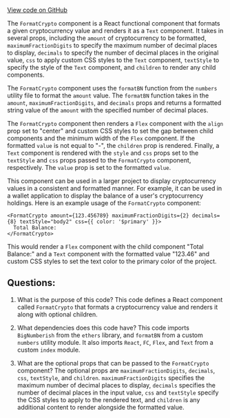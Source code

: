 [View code on GitHub](zoo-labs/zoo/blob/master/app/components/primitives/FormatCrypto.tsx)

The `FormatCrypto` component is a React functional component that formats a given cryptocurrency value and renders it as a `Text` component. It takes in several props, including the `amount` of cryptocurrency to be formatted, `maximumFractionDigits` to specify the maximum number of decimal places to display, `decimals` to specify the number of decimal places in the original value, `css` to apply custom CSS styles to the `Text` component, `textStyle` to specify the style of the `Text` component, and `children` to render any child components.

The `FormatCrypto` component uses the `formatBN` function from the `numbers` utility file to format the `amount` value. The `formatBN` function takes in the `amount`, `maximumFractionDigits`, and `decimals` props and returns a formatted string value of the `amount` with the specified number of decimal places.

The `FormatCrypto` component then renders a `Flex` component with the `align` prop set to "center" and custom CSS styles to set the gap between child components and the minimum width of the `Flex` component. If the formatted `value` is not equal to "-", the `children` prop is rendered. Finally, a `Text` component is rendered with the `style` and `css` props set to the `textStyle` and `css` props passed to the `FormatCrypto` component, respectively. The `value` prop is set to the formatted `value`.

This component can be used in a larger project to display cryptocurrency values in a consistent and formatted manner. For example, it can be used in a wallet application to display the balance of a user's cryptocurrency holdings. Here is an example usage of the `FormatCrypto` component:

```
<FormatCrypto amount={123.456789} maximumFractionDigits={2} decimals={8} textStyle="body2" css={{ color: '$primary' }}>
  Total Balance:
</FormatCrypto>
```

This would render a `Flex` component with the child component "Total Balance:" and a `Text` component with the formatted value "123.46" and custom CSS styles to set the text color to the primary color of the project.
## Questions: 
 1. What is the purpose of this code?
   This code defines a React component called `FormatCrypto` that formats a cryptocurrency value and renders it along with optional children.

2. What dependencies does this code have?
   This code imports `BigNumberish` from the `ethers` library, and `formatBN` from a custom `numbers` utility module. It also imports `React`, `FC`, `Flex`, and `Text` from a custom `index` module.

3. What are the optional props that can be passed to the `FormatCrypto` component?
   The optional props are `maximumFractionDigits`, `decimals`, `css`, `textStyle`, and `children`. `maximumFractionDigits` specifies the maximum number of decimal places to display, `decimals` specifies the number of decimal places in the input value, `css` and `textStyle` specify the CSS styles to apply to the rendered text, and `children` is any additional content to render alongside the formatted value.